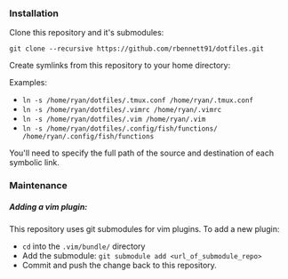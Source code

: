 ### Installation
Clone this repository and it's submodules:

```git clone --recursive https://github.com/rbennett91/dotfiles.git```

Create symlinks from this repository to your home directory:

Examples:
* ```ln -s /home/ryan/dotfiles/.tmux.conf /home/ryan/.tmux.conf```
* ```ln -s /home/ryan/dotfiles/.vimrc /home/ryan/.vimrc```
* ```ln -s /home/ryan/dotfiles/.vim /home/ryan/.vim```
* ```ln -s /home/ryan/dotfiles/.config/fish/functions/ /home/ryan/.config/fish/functions```

You'll need to specify the full path of the source and destination of each symbolic link.

### Maintenance
##### Adding a vim plugin:
This repository uses git submodules for vim plugins. To add a new plugin:
* `cd` into the `.vim/bundle/` directory
* Add the submodule: ```git submodule add <url_of_submodule_repo>```
* Commit and push the change back to this repository.
